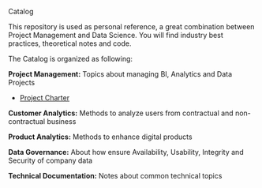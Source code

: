 Catalog

This repository is used as personal reference, a great combination between Project Management and Data Science. You will find industry best practices, theoretical notes and code. 

The Catalog is organized as following:

**Project Management:** Topics about managing BI, Analytics and Data Projects
* [Project Charter](https://github.com/DeliaDelAguila/Catalog/blob/master/Project%20Charter.md)

**Customer Analytics:** Methods to analyze users from contractual and non-contractual business

**Product Analytics:** Methods to enhance digital products 

**Data Governance:** About how ensure Availability, Usability, Integrity and Security of company data

**Technical Documentation:** Notes about common technical topics


